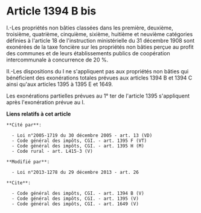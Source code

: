 # Article 1394 B bis

I.-Les propriétés non bâties classées dans les première, deuxième, troisième, quatrième, cinquième, sixième, huitième et
neuvième catégories définies à l'article 18 de l'instruction ministérielle du 31 décembre 1908 sont exonérées de la taxe
foncière sur les propriétés non bâties perçue au profit des communes et de leurs établissements publics de coopération
intercommunale à concurrence de 20 %. 

II.-Les dispositions du I ne s'appliquent pas aux propriétés non bâties qui bénéficient des exonérations totales prévues aux
articles 1394 B et 1394 C ainsi qu'aux articles 1395 à 1395 E et 1649.

Les exonérations partielles prévues au 1° ter de l'article 1395 s'appliquent après l'exonération prévue au I.

**Liens relatifs à cet article**

	**Cité par**:

	  - Loi n°2005-1719 du 30 décembre 2005 - art. 13 (VD)
	  - Code général des impôts, CGI. - art. 1395 F (VT)
	  - Code général des impôts, CGI. - art. 1395 H (M)
	  - Code rural - art. L415-3 (V)

	**Modifié par**:

	  - Loi n°2013-1278 du 29 décembre 2013 - art. 26

	**Cite**:

	  - Code général des impôts, CGI. - art. 1394 B (V)
	  - Code général des impôts, CGI. - art. 1395 (V)
	  - Code général des impôts, CGI. - art. 1649 (V)
